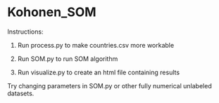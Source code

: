 # Kohonen_SOM

Instructions:

1. Run process.py to make countries.csv more workable

2. Run SOM.py to run SOM algorithm

3. Run visualize.py to create an html file containing results


Try changing parameters in SOM.py or other fully numerical unlabeled datasets.
